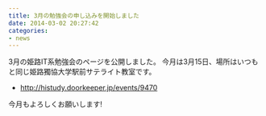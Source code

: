 ```yaml
---
title: 3月の勉強会の申し込みを開始しました
date: 2014-03-02 20:27:42
categories:
- news
---
```



3月の姫路IT系勉強会のページを公開しました。
今月は3月15日、場所はいつもと同じ姫路獨協大学駅前サテライト教室です。

-   <http://histudy.doorkeeper.jp/events/9470>

今月もよろしくお願いします!
